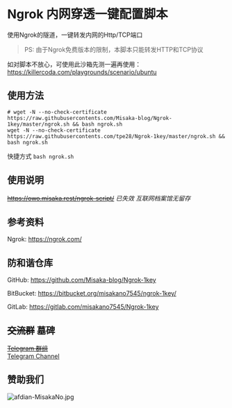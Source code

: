 # Ngrok 内网穿透一键配置脚本

使用Ngrok的隧道，一键转发内网的Http/TCP端口

> PS: 由于Ngrok免费版本的限制，本脚本只能转发HTTP和TCP协议

如对脚本不放心，可使用此沙箱先测一遍再使用：https://killercoda.com/playgrounds/scenario/ubuntu

## 使用方法

```shell
# wget -N --no-check-certificate https://raw.githubusercontents.com/Misaka-blog/Ngrok-1key/master/ngrok.sh && bash ngrok.sh
wget -N --no-check-certificate https://raw.githubusercontents.com/tpe28/Ngrok-1key/master/ngrok.sh && bash ngrok.sh
```

快捷方式 `bash ngrok.sh`

## 使用说明

~~https://owo.misaka.rest/ngrok-script/~~ *已失效 互联网档案馆无留存*

## 参考资料

Ngrok: https://ngrok.com/

## 防和谐仓库

GitHub: https://github.com/Misaka-blog/Ngrok-1key

BitBucket: https://bitbucket.org/misakano7545/ngrok-1key/

GitLab: https://gitlab.com/misakano7545/Ngrok-1key

## ~~交流群~~ 墓碑

~~[Telegram 群组](https://t.me/misakanetcn)~~  
[Telegram Channel](https://t.me/misakano)

## 赞助我们

![afdian-MisakaNo.jpg](https://s2.loli.net/2021/12/25/SimocqwhVg89NQJ.jpg)

